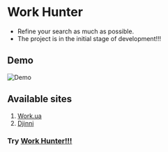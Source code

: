 # Work Hunter

- Refine your search as much as possible.
- The project is in the initial stage of development!!!

## Demo

![Demo](https://github.com/oleh312/work-hunter/blob/master/assets/demo.gif)

## Available sites

1. <a  href="https://www.work.ua/">Work.ua</a>
2. <a  href="https://djinni.co/">Djinni</a>

### Try <a  href="http://t.me/WorkHunerBot">Work Hunter!!!</a>
